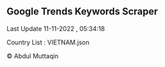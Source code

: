 

## Google Trends Keywords Scraper 
 
Last Update 11-11-2022 , 05:34:18

Country List :
VIETNAM.json



© Abdul Muttaqin 
